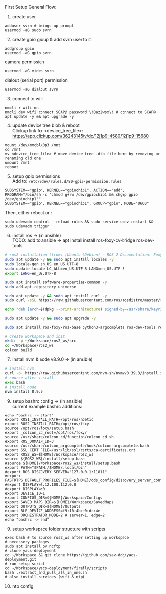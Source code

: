 First Setup General Flow:

1. create user
```
adduser svrn # brings up prompt
usermod -aG sudo svrn
```

2. create gpio group & add svrn user to it
```
addgroup gpio
usermod -aG gpio svrn
```

camera permission
```
usermod -aG video svrn
```

dialout (serial port) permission
```
usermod -aG dialout svrn
```

3. connect to wifi
```
nmcli r wifi on
nmcli dev wifi connect SCAP@ password \!Qaz2wsx\! # connect to SCAP@
apt update -y && apt upgrade -y
```

4. update device tree blob & reboot \
Clickup link for <device_tree_file>: https://app.clickup.com/36243145/v/dc/12j1p9-4580/12j1p9-15680
```
mount /dev/mmcblk0p3 /mnt
cd /mnt
mv <device_tree_file> # move device tree .dtb file here by removing or renaming old one
umount /mnt
reboot
```

5. setup gpio permissions \
Add to: `/etc/udev/rules.d/80-gpio-permission.rules` 
```
SUBSYSTEM=="gpio", KERNEL=="gpiochip1", ACTION=="add", PROGRAM="/bin/sh -c 'chmod g+rw /dev/gpiochip1 && chgrp gpio /dev/gpiochip1'"
SUBSYSTEM=="gpio", KERNEL=="gpiochip1", GROUP="gpio", MODE="0660"
```
Then, either reboot or :
```
sudo udevadm control --reload-rules && sudo service udev restart && sudo udevadm trigger
```


6. install ros ->  (in ansible) \
TODO: add to ansible -> apt install install ros-foxy-cv-bridge ros-dev-tools
```bash
# ros2 installation (from: [Ubuntu (Debian) — ROS 2 Documentation: Foxy documentation](https://docs.ros.org/en/foxy/Installation/Ubuntu-Install-Debians.html))
sudo apt update -y && sudo apt install locales -y
sudo locale-gen en_US en_US.UTF-8
sudo update-locale LC_ALL=en_US.UTF-8 LANG=en_US.UTF-8
export LANG=en_US.UTF-8

sudo apt install software-properties-common -y
sudo add-apt-repository universe

sudo apt update -y && sudo apt install curl -y
sudo curl -sSL https://raw.githubusercontent.com/ros/rosdistro/master/ros.key -o /usr/share/keyrings/ros-archive-keyring.gpg

echo "deb [arch=$(dpkg --print-architecture) signed-by=/usr/share/keyrings/ros-archive-keyring.gpg] http://packages.ros.org/ros2/ubuntu $(. /etc/os-release && echo $UBUNTU_CODENAME) main" | sudo tee /etc/apt/sources.list.d/ros2.list > /dev/null

sudo apt update -y && sudo apt upgrade -y

sudo apt install ros-foxy-ros-base python3-argcomplete ros-dev-tools ros-foxy-cv-bridge -y

# create workspace and init
mkdir -p ~/Workspace/ros2_ws/src
cd ~/Workspace/ros2_ws
colcon build
```

7. install nvm & node v8.9.0 ->  (in ansible)
```bash
# install nvm
curl -o- https://raw.githubusercontent.com/nvm-sh/nvm/v0.39.3/install.sh | bash
# source after install
exec bash
# install node
nvm install 8.9.0
```

9. setup bashrc config -> (in ansible) \
current example bashrc additions:
```
echo "bashrc -> start"
export ROS1_INSTALL_PATH=/opt/ros/noetic
export ROS2_INSTALL_PATH=/opt/ros/foxy
source /opt/ros/foxy/setup.bash
export _colcon_cd_root=/opt/ros/foxy/
source /usr/share/colcon_cd/function/colcon_cd.sh
export ROS_DOMAIN_ID=3
source /usr/share/colcon_argcomplete/hook/colcon-argcomplete.bash
export SSL_CERT_FILE=/usr/lib/ssl/certs/ca-certificates.crt
export ROS2_WS=${HOME}/Workspace/ros2_ws
source ${ROS2_WS}/install/setup.bash
#source ${HOME}/Workspace/ros2_ws/install/setup.bash
export PATH="$PATH:/$HOME/.local/bin"
#export ROS_DISCOVERY_SERVER="127.0.0.1:11811"
#export FASTRTPS_DEFAULT_PROFILES_FILE=${HOME}/dds_config/discovery_server_configuration_file.xml
#export DISPLAY=2.12.100.112:0.0
#export DISPLAY=:0
export DEVICE_ID=1
export CONFIGS_DIR=${HOME}/Workspace/Configs
export SAVED_MAPS_DIR=${HOME}/Workspace/SavedMaps
export OUTPUTS_DIR=${HOME}/Outputs
export BLE_DEVICE_ADDRESS=f9:10:4b:e0:dc:4e
export ORCHESTRATOR_MODE=2 # server=1, edge=2
echo "bashrc -> end"
```

9. setup workspace folder structure with scripts
```
exec bash # to source ros2_ws after setting up workspace
# necessery packages
sudo apt install pv ncftp
# clone yacs-deployment
cd ~/Workspace && git clone https://github.com/sav-ddg/yacs-deployment.git
# run setup script
cd ~/Workspace/yacs-deployment/firefly/scripts
bash ./extract_and_pull_all_in_one.sh
# also install services (wifi & ntp)
```

10. ntp config
